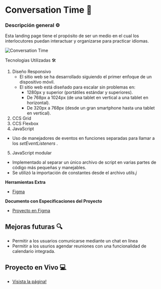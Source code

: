 # Conversation Time :speech_balloon:

### Descripción general ⚙️

Esta landing page tiene el propósito de ser un medio en el cual los interlocutores puedan interactuar y organizarse para practicar idiomas.

![Conversation Time]()

Tecnologias Utilizadas 🛠️

1. Diseño Responsivo
   - El sitio web se ha desarrollado siguiendo el primer enfoque de un dispositivo móvil.
   - El sitio web está diseñado para escalar sin problemas en:
     - 1280px y superior (portátiles estándar y superiores).
     - De 768px a 1024px (de una tablet en vertical a una tablet en horizontal).
     - De 320px a 768px (desde un gran smartphone hasta una tablet en vertical).
2. CCS Grid
3. CCS Flexbox
4. JavaScript

- Uso de manejadores de eventos en funciones separadas para llamar a los _setEventListeners_ .

5. JavaScript modular

- Implementado al separar un único archivo de script en varias partes de código más pequeñas y manejables.
- Se utilizó la importación de constantes desde el archivo _utils.j_

**Herramientas Extra**

- [Figma](https://figma.com/)

**Documento con Especificaciones del Proyecto**

- [Proyecto en Figma](https://www.figma.com/file/DTp0Ay2nLu0EiSn4SAgLj4/proyecto-hackathon?node-id=0%3A1&t=4p72vfrxNLMJgfSe-0)

## Mejoras futuras 🔍

- Permitir a los usuarios comunicarse mediante un chat en línea
- Permitir a los usurios agendar reuniones con una funcionalidad de calendario integrada.

## Proyecto en Vivo 💻

- [Visista la página!]()

